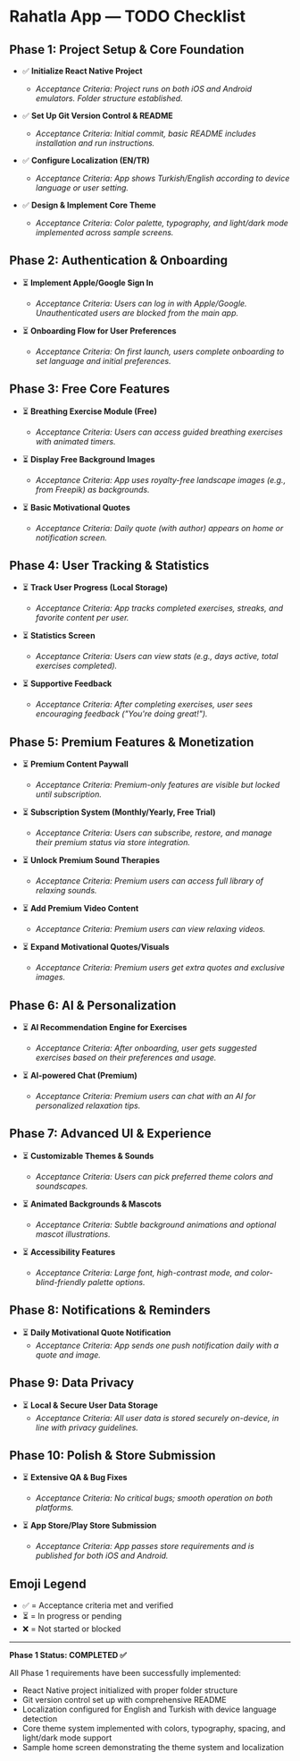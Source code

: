 # Rahatla App — TODO Checklist

## Phase 1: Project Setup & Core Foundation
- ✅ **Initialize React Native Project**
  - *Acceptance Criteria: Project runs on both iOS and Android emulators. Folder structure established.*

- ✅ **Set Up Git Version Control & README**
  - *Acceptance Criteria: Initial commit, basic README includes installation and run instructions.*

- ✅ **Configure Localization (EN/TR)**
  - *Acceptance Criteria: App shows Turkish/English according to device language or user setting.*

- ✅ **Design & Implement Core Theme**
  - *Acceptance Criteria: Color palette, typography, and light/dark mode implemented across sample screens.*

## Phase 2: Authentication & Onboarding
- ⏳ **Implement Apple/Google Sign In**
  - *Acceptance Criteria: Users can log in with Apple/Google. Unauthenticated users are blocked from the main app.*

- ⏳ **Onboarding Flow for User Preferences**
  - *Acceptance Criteria: On first launch, users complete onboarding to set language and initial preferences.*

## Phase 3: Free Core Features
- ⏳ **Breathing Exercise Module (Free)**
  - *Acceptance Criteria: Users can access guided breathing exercises with animated timers.*

- ⏳ **Display Free Background Images**
  - *Acceptance Criteria: App uses royalty-free landscape images (e.g., from Freepik) as backgrounds.*

- ⏳ **Basic Motivational Quotes**
  - *Acceptance Criteria: Daily quote (with author) appears on home or notification screen.*

## Phase 4: User Tracking & Statistics
- ⏳ **Track User Progress (Local Storage)**
  - *Acceptance Criteria: App tracks completed exercises, streaks, and favorite content per user.*

- ⏳ **Statistics Screen**
  - *Acceptance Criteria: Users can view stats (e.g., days active, total exercises completed).*

- ⏳ **Supportive Feedback**
  - *Acceptance Criteria: After completing exercises, user sees encouraging feedback ("You're doing great!").*

## Phase 5: Premium Features & Monetization
- ⏳ **Premium Content Paywall**
  - *Acceptance Criteria: Premium-only features are visible but locked until subscription.*

- ⏳ **Subscription System (Monthly/Yearly, Free Trial)**
  - *Acceptance Criteria: Users can subscribe, restore, and manage their premium status via store integration.*

- ⏳ **Unlock Premium Sound Therapies**
  - *Acceptance Criteria: Premium users can access full library of relaxing sounds.*

- ⏳ **Add Premium Video Content**
  - *Acceptance Criteria: Premium users can view relaxing videos.*

- ⏳ **Expand Motivational Quotes/Visuals**
  - *Acceptance Criteria: Premium users get extra quotes and exclusive images.*

## Phase 6: AI & Personalization
- ⏳ **AI Recommendation Engine for Exercises**
  - *Acceptance Criteria: After onboarding, user gets suggested exercises based on their preferences and usage.*

- ⏳ **AI-powered Chat (Premium)**
  - *Acceptance Criteria: Premium users can chat with an AI for personalized relaxation tips.*

## Phase 7: Advanced UI & Experience
- ⏳ **Customizable Themes & Sounds**
  - *Acceptance Criteria: Users can pick preferred theme colors and soundscapes.*

- ⏳ **Animated Backgrounds & Mascots**
  - *Acceptance Criteria: Subtle background animations and optional mascot illustrations.*

- ⏳ **Accessibility Features**
  - *Acceptance Criteria: Large font, high-contrast mode, and color-blind-friendly palette options.*

## Phase 8: Notifications & Reminders
- ⏳ **Daily Motivational Quote Notification**
  - *Acceptance Criteria: App sends one push notification daily with a quote and image.*

## Phase 9: Data Privacy
- ⏳ **Local & Secure User Data Storage**
  - *Acceptance Criteria: All user data is stored securely on-device, in line with privacy guidelines.*

## Phase 10: Polish & Store Submission
- ⏳ **Extensive QA & Bug Fixes**
  - *Acceptance Criteria: No critical bugs; smooth operation on both platforms.*

- ⏳ **App Store/Play Store Submission**
  - *Acceptance Criteria: App passes store requirements and is published for both iOS and Android.*

## Emoji Legend
- ✅ = Acceptance criteria met and verified
- ⏳ = In progress or pending
- ❌ = Not started or blocked

---

**Phase 1 Status: COMPLETED ✅**

All Phase 1 requirements have been successfully implemented:
- React Native project initialized with proper folder structure
- Git version control set up with comprehensive README
- Localization configured for English and Turkish with device language detection
- Core theme system implemented with colors, typography, spacing, and light/dark mode support
- Sample home screen demonstrating the theme system and localization